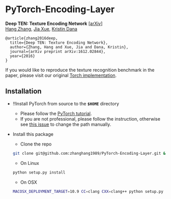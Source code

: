 # PyTorch-Encoding-Layer

**Deep TEN: Texture Encoding Network** [[arXiv]](https://arxiv.org/pdf/1612.02844.pdf)  
  [Hang Zhang](http://hangzh.com/), [Jia Xue](http://jiaxueweb.com/), [Kristin Dana](http://eceweb1.rutgers.edu/vision/dana.html)
```
@article{zhang2016deep,
  title={Deep TEN: Texture Encoding Network},
  author={Zhang, Hang and Xue, Jia and Dana, Kristin},
  journal={arXiv preprint arXiv:1612.02844},
  year={2016}
}
```
If you would like to reproduce the texture recognition benchmark in the paper, please visit our original [Torch implementation](https://github.com/zhanghang1989/Deep-Encoding).

## Installation
- :bangbang:Install PyTorch from source to the **`$HOME`** directory
	* Please follow the [PyTorch tutorial](https://github.com/pytorch/pytorch#install-pytorch). 
  * If you are not professional, please follow the instruction, otherwise see [this issue](https://github.com/zhanghang1989/PyTorch-Encoding/issues/6) to change the path manually. 

- Install this package
	* Clone the repo
	```bash
	git clone git@github.com:zhanghang1989/PyTorch-Encoding-Layer.git && cd PyTorch-Encoding-Layer
	```
	* On Linux
	```bash
	python setup.py install
	```
	* On OSX
	```bash
	MACOSX_DEPLOYMENT_TARGET=10.9 CC=clang CXX=clang++ python setup.py install
	```

